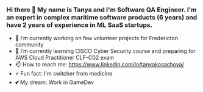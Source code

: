 ### Hi there 👋 My name is Tanya and I'm Software QA Engineer. I'm an expert in complex maritime software products (6 years) and have 2 years of experience in ML SaaS startups.

- 🔭 I’m currently working on few volunteer projects for Fredericton community
- 🌱 I’m currently learning CISCO Cyber Security course and preparing for AWS Cloud Practitioner CLF-C02 exam
- 📫 How to reach me: https://www.linkedin.com/in/tanyakosachova/
- ⚡ Fun fact: I'm switcher from medicine
- 💕 My dream: Work in GameDev

<!-- ![Tanya's GitHub stats](https://github-readme-stats.vercel.app/api?username=TanyaQACanada)](https://github.com/anuraghazra/github-readme-stats) -->
